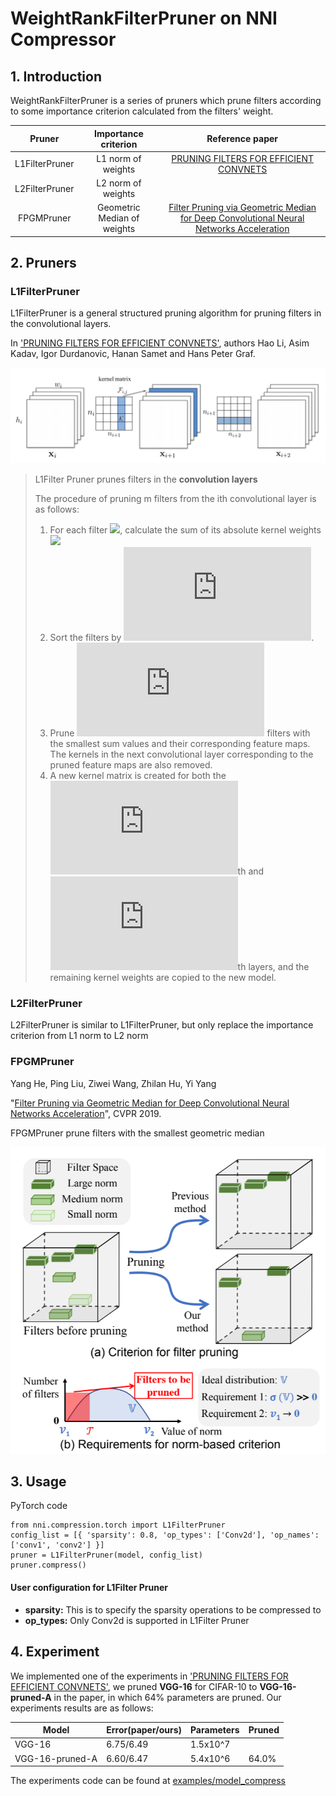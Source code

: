 WeightRankFilterPruner on NNI Compressor
===

## 1. Introduction

WeightRankFilterPruner is a series of pruners which prune filters according to some importance criterion calculated from the filters' weight.

|     Pruner     |    Importance criterion     |                       Reference paper                        |
| :------------: | :-------------------------: | :----------------------------------------------------------: |
| L1FilterPruner |     L1 norm of weights      | [PRUNING FILTERS FOR EFFICIENT CONVNETS](https://arxiv.org/abs/1608.08710) |
| L2FilterPruner |     L2 norm of weights      |                                                              |
|   FPGMPruner   | Geometric Median of weights | [Filter Pruning via Geometric Median for Deep Convolutional Neural Networks Acceleration](https://arxiv.org/pdf/1811.00250.pdf) |

## 2. Pruners

### L1FilterPruner

L1FilterPruner is a general structured pruning algorithm for pruning filters in the convolutional layers.

In ['PRUNING FILTERS FOR EFFICIENT CONVNETS'](https://arxiv.org/abs/1608.08710), authors Hao Li, Asim Kadav, Igor Durdanovic, Hanan Samet and Hans Peter Graf.

![](../../img/l1filter_pruner.png)

> L1Filter Pruner prunes filters in the **convolution layers**
>
> The procedure of pruning m filters from the ith convolutional layer is as follows:
>
> 1. For each filter ![](http://latex.codecogs.com/gif.latex?F_{i,j}), calculate the sum of its absolute kernel weights![](http://latex.codecogs.com/gif.latex?s_j=\sum_{l=1}^{n_i}\sum|K_l|)
> 2. Sort the filters by ![](http://latex.codecogs.com/gif.latex?s_j).
> 3. Prune ![](http://latex.codecogs.com/gif.latex?m) filters with the smallest sum values and their corresponding feature maps. The
>      kernels in the next convolutional layer corresponding to the pruned feature maps are also
>        removed.
> 4. A new kernel matrix is created for both the ![](http://latex.codecogs.com/gif.latex?i)th and ![](http://latex.codecogs.com/gif.latex?i+1)th layers, and the remaining kernel
>      weights are copied to the new model.

### L2FilterPruner

L2FilterPruner is similar to L1FilterPruner, but only replace the importance criterion from L1 norm to L2 norm

### FPGMPruner

Yang He, Ping Liu, Ziwei Wang, Zhilan Hu, Yi Yang

"[Filter Pruning via Geometric Median for Deep Convolutional Neural Networks Acceleration](https://arxiv.org/abs/1811.00250)", CVPR 2019.

FPGMPruner prune filters with the smallest geometric median

 ![](../../img/fpgm_fig1.png)

## 3. Usage

PyTorch code

```
from nni.compression.torch import L1FilterPruner
config_list = [{ 'sparsity': 0.8, 'op_types': ['Conv2d'], 'op_names': ['conv1', 'conv2'] }]
pruner = L1FilterPruner(model, config_list)
pruner.compress()
```

#### User configuration for L1Filter Pruner

- **sparsity:** This is to specify the sparsity operations to be compressed to
- **op_types:** Only Conv2d is supported in L1Filter Pruner

## 4. Experiment

We implemented one of the experiments in ['PRUNING FILTERS FOR EFFICIENT CONVNETS'](https://arxiv.org/abs/1608.08710), we pruned **VGG-16** for CIFAR-10 to **VGG-16-pruned-A** in the paper, in which $64\%$ parameters are pruned. Our experiments results are as follows:

| Model           | Error(paper/ours) | Parameters      | Pruned   |
| --------------- | ----------------- | --------------- | -------- |
| VGG-16          | 6.75/6.49     | 1.5x10^7 |          |
| VGG-16-pruned-A | 6.60/6.47     | 5.4x10^6 | 64.0% |

The experiments code can be found at [examples/model_compress]( https://github.com/microsoft/nni/tree/master/examples/model_compress/)





